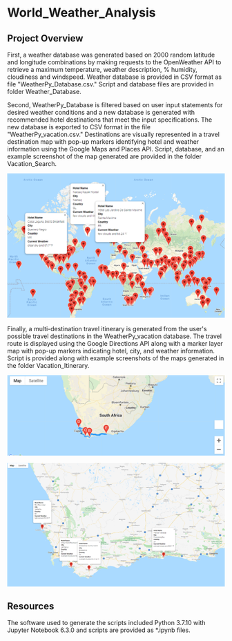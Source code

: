 # World_Weather_Analysis

## Project Overview

First, a weather database was generated based on 2000 random latitude and longitude combinations by making requests to the OpenWeather API to retrieve a maximum temperature, weather description, % humidity, cloudiness and windspeed.  Weather database is provided in CSV format as file "WeatherPy_Database.csv."  Script and database files are provided in folder Weather_Database.

Second, WeatherPy_Database is filtered based on user input statements for desired weather conditions and a new database is generated with recommended hotel destinations that meet the input specifications. The new database is exported to CSV format in the file "WeatherPy_vacation.csv."  Destinations are visually represented in a travel destination map with pop-up markers identifying hotel and weather information using the Google Maps and Places API.  Script, database, and an example screenshot of the map generated are provided in the folder Vacation_Search. 

![WeatherPy_vacation_map](Vacation_Search/WeatherPy_vacation_map.PNG)

Finally, a multi-destination travel itinerary is generated from the user's possible travel destinations in the WeatherPy_vacation database.  The travel route is displayed using the Google Directions API along with a marker layer map with pop-up markers indicating hotel, city, and weather information. Script is provided along with example screenshots of the maps generated in the folder Vacation_Itinerary. 

![WeatherPy_travel_map](Vacation_Itinerary/WeatherPy_travel_map.PNG)

![WeatherPy_travel_map_markers](Vacation_Itinerary/WeatherPy_travel_map_markers.PNG)

## Resources

The software used to generate the scripts included Python 3.7.10 with Jupyter Notebook 6.3.0 and scripts are provided as *.ipynb files.
